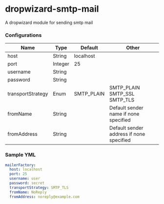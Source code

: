 # dropwizard-smtp-mail
A dropwizard module for sending smtp mail

### Configurations

Name | Type | Default | Other
--- | --- | --- | ---
host | String | localhost |
port | Integer | 25 |
username | String | |
password | String | |
transportStrategy | Enum | SMTP_PLAIN | SMTP_PLAIN SMTP_SSL SMTP_TLS
fromName | String | | Default sender name if none specified
fromAddress | String | | Default sender address if none specified


### Sample YML
```yaml
mailerFactory:
  host: localhost
  port: 25
  username: user
  password: secret
  transportStrategy: SMTP_TLS
  fromName: NoReply
  fromAddress: noreply@example.com
```
